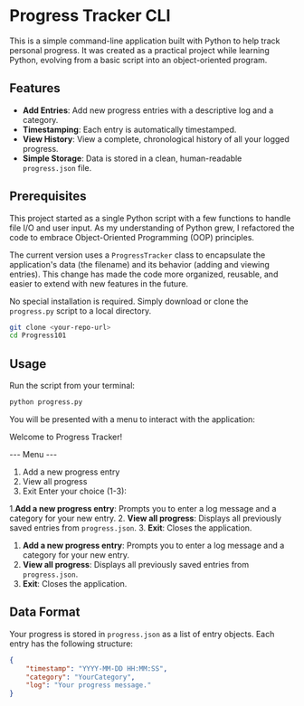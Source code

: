 # Progress Tracker CLI

This is a simple command-line application built with Python to help track personal progress. It was created as a practical project while learning Python, evolving from a basic script into an object-oriented program.

## Features

* **Add Entries**: Add new progress entries with a descriptive log and a category.
* **Timestamping**: Each entry is automatically timestamped.
* **View History**: View a complete, chronological history of all your logged progress.
* **Simple Storage**: Data is stored in a clean, human-readable `progress.json` file.

## Prerequisites

This project started as a single Python script with a few functions to handle file I/O and user input. As my understanding of Python grew, I refactored the code to embrace Object-Oriented Programming (OOP) principles.

The current version uses a `ProgressTracker` class to encapsulate the application's data (the filename) and its behavior (adding and viewing entries). This change has made the code more organized, reusable, and easier to extend with new features in the future.

No special installation is required. Simply download or clone the `progress.py` script to a local directory.

```bash
git clone <your-repo-url>
cd Progress101
```

## Usage

Run the script from your terminal:

```bash
python progress.py
```

You will be presented with a menu to interact with the application:

Welcome to Progress Tracker!

--- Menu ---

1. Add a new progress entry
2. View all progress
3. Exit
Enter your choice (1-3):

1.**Add a new progress entry**: Prompts you to enter a log message and a category for your new entry.
2. **View all progress**: Displays all previously saved entries from `progress.json`.
3. **Exit**: Closes the application.

1. **Add a new progress entry**: Prompts you to enter a log message and a category for your new entry.
2. **View all progress**: Displays all previously saved entries from `progress.json`.
3. **Exit**: Closes the application.

## Data Format

Your progress is stored in `progress.json` as a list of entry objects. Each entry has the following structure:

```json
{
    "timestamp": "YYYY-MM-DD HH:MM:SS",
    "category": "YourCategory",
    "log": "Your progress message."
}
```
